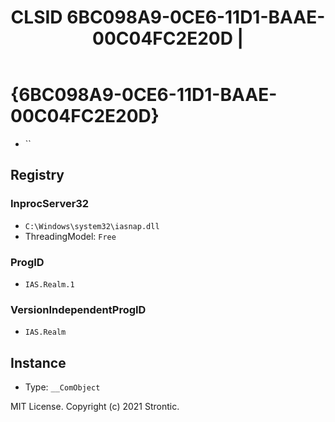 ﻿---
title: "CLSID 6BC098A9-0CE6-11D1-BAAE-00C04FC2E20D | "
excerpt: What is COM-Object CLSID 6BC098A9-0CE6-11D1-BAAE-00C04FC2E20D?
---

# {6BC098A9-0CE6-11D1-BAAE-00C04FC2E20D}

* ``

## Registry


### InprocServer32

* `C:\Windows\system32\iasnap.dll`
* ThreadingModel: `Free`

### ProgID

* `IAS.Realm.1`

### VersionIndependentProgID

* `IAS.Realm`

## Instance

* Type: `__ComObject`

MIT License. Copyright (c) 2021 Strontic.


